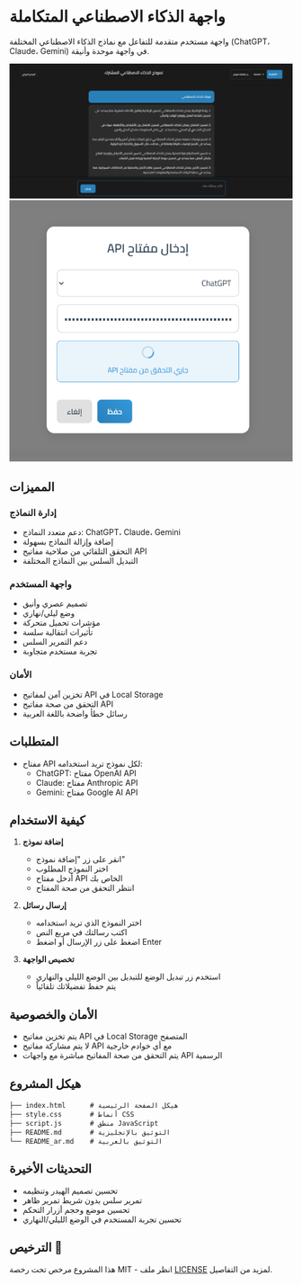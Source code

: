 # واجهة الذكاء الاصطناعي المتكاملة

واجهة مستخدم متقدمة للتفاعل مع نماذج الذكاء الاصطناعي المختلفة (ChatGPT، Claude، Gemini) في واجهة موحدة وأنيقة.

![واجهة المشروع](images/screenshot.png)
![إضافة API ](images/screenshot2.png)
## المميزات

### إدارة النماذج
- دعم متعدد النماذج: ChatGPT، Claude، Gemini
- إضافة وإزالة النماذج بسهولة
- التحقق التلقائي من صلاحية مفاتيح API
- التبديل السلس بين النماذج المختلفة

### واجهة المستخدم
- تصميم عصري وأنيق
- وضع ليلي/نهاري
- مؤشرات تحميل متحركة
- تأثيرات انتقالية سلسة
- دعم التمرير السلس
- تجربة مستخدم متجاوبة

### الأمان
- تخزين آمن لمفاتيح API في Local Storage
- التحقق من صحة مفاتيح API
- رسائل خطأ واضحة باللغة العربية

## المتطلبات
- مفتاح API لكل نموذج تريد استخدامه:
  - ChatGPT: مفتاح OpenAI API
  - Claude: مفتاح Anthropic API
  - Gemini: مفتاح Google AI API

## كيفية الاستخدام

1. **إضافة نموذج**
   - انقر على زر "إضافة نموذج"
   - اختر النموذج المطلوب
   - أدخل مفتاح API الخاص بك
   - انتظر التحقق من صحة المفتاح

2. **إرسال رسائل**
   - اختر النموذج الذي تريد استخدامه
   - اكتب رسالتك في مربع النص
   - اضغط على زر الإرسال أو اضغط Enter

3. **تخصيص الواجهة**
   - استخدم زر تبديل الوضع للتبديل بين الوضع الليلي والنهاري
   - يتم حفظ تفضيلاتك تلقائياً

## الأمان والخصوصية
- يتم تخزين مفاتيح API في Local Storage المتصفح
- لا يتم مشاركة مفاتيح API مع أي خوادم خارجية
- يتم التحقق من صحة المفاتيح مباشرة مع واجهات API الرسمية

## هيكل المشروع
```
├── index.html      # هيكل الصفحة الرئيسية
├── style.css       # أنماط CSS
├── script.js       # منطق JavaScript
├── README.md       # التوثيق بالإنجليزية
└── README_ar.md    # التوثيق بالعربية
```

## التحديثات الأخيرة
- تحسين تصميم الهيدر وتنظيمه
-  تمرير سلس بدون شريط تمرير ظاهر
- تحسين موضع وحجم أزرار التحكم
- تحسين تجربة المستخدم في الوضع الليلي/النهاري

## الترخيص 📝
هذا المشروع مرخص تحت رخصة MIT - انظر ملف [LICENSE](LICENSE) لمزيد من التفاصيل.
